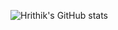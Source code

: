 ![Hrithik's GitHub stats](https://github-readme-stats.vercel.app/api?username=hrithikm2&show_icons=true&theme=radical)
